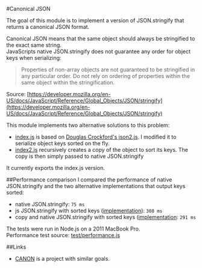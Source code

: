 #Canonical JSON

The goal of this module is to implement a version of JSON.stringify that returns a canonical JSON format.

Canonical JSON means that the same object should always be stringified to the exact same string.  
JavaScripts native JSON.stringify does not guarantee any order for object keys when serializing:

> Properties of non-array objects are not guaranteed to be stringified in any particular order. Do not rely on ordering of properties within the same object within the stringification.

Source: [https://developer.mozilla.org/en-US/docs/JavaScript/Reference/Global_Objects/JSON/stringify](https://developer.mozilla.org/en-US/docs/JavaScript/Reference/Global_Objects/JSON/stringify)

This module implements two alternative solutions to this problem:

- [index.js](https://github.com/mirkok/canonical-json/blob/master/index.js) is based on [Douglas Crockford's json2.js](https://github.com/douglascrockford/JSON-js/blob/master/json2.js). I modified it to serialize object keys sorted on the fly.
- [index2.js](https://github.com/mirkok/canonical-json/blob/master/index2.js) recursively creates a copy of the object to sort its keys. The copy is then simply passed to native JSON.stringify

It currently exports the index.js version.

##Performance comparison
I compared the performance of native JSON.stringify and the two alternative implementations that output keys sorted:

- native JSON.stringify: `75 ms`
- js JSON.stringify with sorted keys ([implementation](https://github.com/mirkok/canonical-json/blob/master/index.js)): `308 ms`
- copy and native JSON.stringify with sorted keys ([implementation](https://github.com/mirkok/canonical-json/blob/master/index2.js): `291 ms`

The tests were run in Node.js on a 2011 MacBook Pro.  
Performance test source: [test/performance.js](https://github.com/mirkok/canonical-json/blob/master/test/performance.js)

##Links
- [CANON](https://github.com/davidchambers/CANON) is a project with similar goals.
